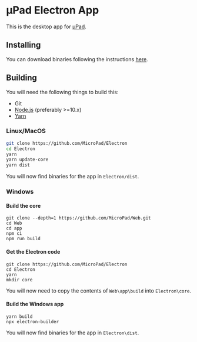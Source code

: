 # µPad Electron App
This is the desktop app for [µPad](https://getmicropad.com).

## Installing
You can download binaries following the instructions [here](https://getmicropad.com/#download).

## Building
You will need the following things to build this:  
- Git
- [Node.js](https://nodejs.org) (preferably >=10.x)
- [Yarn](https://yarnpkg.com)

### Linux/MacOS
```bash
git clone https://github.com/MicroPad/Electron
cd Electron
yarn
yarn update-core
yarn dist
```

You will now find binaries for the app in `Electron/dist`.

### Windows
#### Build the core
```Batchfile
git clone --depth=1 https://github.com/MicroPad/Web.git
cd Web
cd app
npm ci
npm run build
```

#### Get the Electron code
```Batchfile
git clone https://github.com/MicroPad/Electron
cd Electron
yarn
mkdir core
```

You will now need to copy the contents of `Web\app\build`  into `Electron\core`.

#### Build the Windows app
```Batchfile
yarn build
npx electron-builder
```

You will now find binaries for the app in `Electron\dist`.